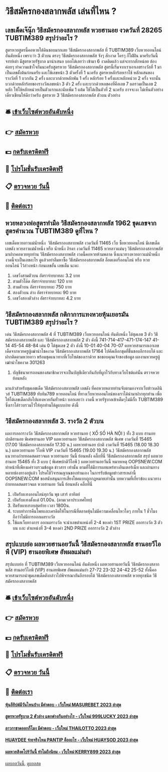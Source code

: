 # วิธีสมัครกองสลากพลัส เล่นที่ไหน ?
## เลขเด็ดเจ๊นุ๊ก วิธีสมัครกองสลากพลัส หวยฮานอย งวดวันที่ 28265 TUBTIM389 สรุปว่าอะไร ?
สูตรหวยสูตรนี้คอหวยใต้ดินชอบมากเลย วิธีสมัครกองสลากพลัส ที่ TUBTIM389 เว็บหวยออนไลน์ อันดับหนึ่ง เพราะว่า 3 ตัวบน ตรงๆ วิธีสมัครกองสลากพลัส จังๆ สักงวด ใครๆ ก็ใฝ่ฝัน มาครับวันนี้จารย์เต่า มีสูตรหวยรัฐบาล มานำเสนอ บอกได้เลยว่า เข้ามา 6 งวดติดแล้ว แต่จะยากสักหน่อย ต้องค่อยๆ ทำความเข้าใจกันนะครับสูตรหวย วิธีสมัครกองสลากพลัส สูตรนี้เริ่มจากเราเอาเลขรางวัลที่ 1 มาเป็นเลขตั้งต้นก่อนครับ และใช้เลขหน้า 3 ตัวครั้งที่ 1 นะครับ
สูตรหาหลักร้อยเราใช้ หลักแสนของรางวัลที่ 1 บวกกัน 2 ครั้ง และบวกด้วยหลักพัน 1 ครั้ง หลักร้อย 1 ครั้งและหลักหน่วย 2 ครั้ง จากนั้นบวกด้วยหลักร้อยของรางวัลเลขหน้า 3 ตัว 2 ครั้ง และบวกด้วยเลขคงที่คือเลข 7 ผลรวมเป็นเลข 2 หลัก ให้ใช้หลักหน่วยเป็นตัวแรกและนับเพิ่ม 1 แต้ม ใช้ได้เป็นตัวที่ 2 นะครับ อาจจะงง ไม่เห็นตัวอย่างเดี่ยวเขียนให้ดีกว่าครับ
สูตรหวย 3 วิธีสมัครกองสลากพลัส ตัวบน
ตัวอย่าง

## 🛎 [เข้าเว็บไซต์หวยอันดับหนึ่ง](https://bit.ly/3BG5bNw)
## 👉 [สมัครหวย](https://bit.ly/3BG5bNw)
## 💵 [กดรับเครดิตฟรี](https://bit.ly/3C3mvgS)
## 👑 [โปรโมชั่นรับเครดิตฟรี](https://bit.ly/3C3mvgS)
## 📋 [ตรวจหวย วันนี้](https://bit.ly/3C3mvgS)
## 📱 [ติดต่อเรา](https://bit.ly/3C3mvgS)

## หวยหลวงพ่อสูตรทำมือ วิธีสมัครกองสลากพลัส 1962 ชุดเลขจากสูตรคำนวณ TUBTIM389 ดูที่ไหน ?
เลขเด็ดหวยลาวแม่น้ำหนึ่ง  วิธีสมัครกองสลากพลัส งวดวันที่ 11465
เว็บ ซื้อหวยออนไลน์ มีเลขเด็ดเลขดัง หวยลาวแม่น้ำหนึ่ง หรือ น้ำหนึ่ง ภิรดา งวดวันที่ 11465 หวยลาวแม่นๆ วิธีสมัครกองสลากพลัส มาฝากคอหวยทุกท่าน วิธีสมัครกองสลากพลัส งวดนี้คอหวยห้ามพลาด ซึ่งแนวทางหวยลาวแม่น้ำหนึ่ง งวดนี้จะเป็นเลขอะไร ดูแล้วอย่าลืมหาซื้อ วิธีสมัครกองสลากพลัส ล็อตเตอรี่ออนไลน์ หรือ หวยออนไลน์ ไว้ล่วงหน้า ก่อนเลขอั้น เลขเต็ม นะคะ
1. เลขวิ่งสามตัวบน อัตราจ่ายบาทละ 3.2 บาท
2. สามตัวโต๊ด อัตราจ่ายบาทละ 120 บาท
3. สามตัวบน อัตราจ่ายบาทละ 750 บาท
4. สองตัวบน ล่าง อัตราจ่ายบาทละ 90 บาท
5. เลขวิ่งสองตัวล่าง อัตราจ่ายบาทละ 4.2 บาท

## วิธีสมัครกองสลากพลัส กติกาการแทงหวยหุ้นเยอรมัน TUBTIM389 สรุปว่าอะไร ?
เด่น วิธีสมัครกองสลากพลัส 4 ที่ TUBTIM389 เว็บหวยออนไลน์ อันดับหนึ่ง ได้ชุดเลข 3 ตัว วิธีสมัครกองสลากพลัส และ วิธีสมัครกองสลากพลัส 2 ตัว ดังนี้
741-714-417-471-174-147
41-14
45-54
48-84
เด่น 0 ได้ชุดเลข 2 ตัว ดังนี้
10-01
40-04
70-07
คอหวยสามารถเอาเลขเด็ดจากหวยครูผู้เฒ่านำโชคงวด วิธีสมัครกองสลากพลัส 17164 ไปคัดเลือกชุดที่ชื่นชอบอีกรอบได้ และฝากติดตามหวยลาว พร้อมชุดแนวทางที่เว็บไซต์ของเราด้วย
ขอขอบคุณเจ้าของข้อมูล
ผลงานหวยครูผู้เฒ่านำโชคงวด 301263
1. บัญชีธนาคารถอนของสมาชิกควรจะเป็นบัญชีเดียวกันกับที่ผูกไว้กับทางเว็บไซต์แค่นั้น ตรวจหวยย้อนหลัง

มาแล้วสำหรับชุดเลขเด็ด วิธีสมัครกองสลากพลัส เลขดัง ที่คอหวยหลายท่านจับตามองจากเว็บข่าวเดลินิวส์ TUBTIM389 ทับทิม789 หวยออนไลน์ ที่ทางเว็บหวยออนไลน์ของเราได้นำมาฝากทุกท่าน เพื่อให้ได้เลขเด็ดกลับไปแทงหวยกันทั่วหน้า บอกเลยว่า งวดนี้ หวยรัฐบาลเข้าเต็มๆไม่มีกั๊ก TUBTIM389 ซึ่งเราได้รวบรวมไว้ให้ทุกท่านได้ดูแบบง่าย ดังนี้

## วิธีสมัครกองสลากพลัส 3. รางวัล 2 ตัวบน
ผลการออกรางวัล วิธีสมัครกองสลากพลัส หวยฮานอย ( XỔ SỐ HÀ NỘI ) ทั้ง 3 แบบ ฮานอย ปกติฮานอย พิเศษฮานอย VIP
ผลหวยฮานอย วิธีสมัครกองสลากพลัส พิเศษ งวดวันที่ 15465 (17.00 วิธีสมัครกองสลากพลัส 17.30 น.)
ผลหวยฮานอย ปกติ งวดวันที่ 15465 (18.00 18.30 น.)
ผลหวยฮานอย วีไอพี VIP งวดวันที่ 15465 (19.00 19.30 น.)
 วิธีสมัครกองสลากพลัส แนวทางถ่ายทอดสดตรวจผล หวยฮานอย วันนี้ ย้อนหลัง คลิ๊กที่นี่ วิธีสมัครกองสลากพลัส 
สรุป ผลหวยฮานอย 15465 ทั้ง 3 แบบ ( พิเศษปกติวีไอพี ) ผลหวยฮานอยวันนี้
หมายเหตุ OOPSNEW.COM ทำหน้าที่เพียงแค่รวบรวมข้อมูล ข่าวสาร เท่านั้น ตามที่ได้มีการเผยแพร่ทางอินเตอร์เน็ท และผ่านทางหลายช่องทางอยู่แล้ว โปรดใช้วิจารณญาณของท่านเอง ในการรับข้อมูลข่าวสารเหล่านี้ OOPSNEW.COM ขอสนับสนุนการเสี่ยงโชคแบบถูกกฎหมายเท่านั้น
บทความที่เกี่ยวข้อง
แนวทางถ่ายทอดสดตรวจผล หวยฮานอย วันนี้ ย้อนหลัง คลิ๊กที่นี่
1. เปิดรับเเทงออนไลน์ทุกวัน พุธ เสาร์ อาทิตย์
2. เปิดรับเเทงตั้งเเต่ 01.00น. (ตามเวลาประเทศไทย)
3. ปิดรับเเทงรอบสุดท้าย เวลา 1800น.
4. ระบบทำการคืนโพยเเละเครดิตให้ในกรณีที่ตลาดหุ้นไม่มีความเคลื่อนไหวใดๆ ภายใน 1 ชั่วโมง ถือว่าไม่มีการออกผลรางวัล
5. ใช้ผลเว็บทางการ ออกผลรางวัล จะนำเลขตำแหน่งที่ 2-4 ของค่า 1ST PRIZE ออกรางวัล 3 ตัวบน เเละ ตำแหน่งที่ 3-4 ของค่า 2ND PRIZE ออกรางวัล 2 ตัวล่าง

## สรุปแบบย่อ ผลหวยฮานอยวันนี้ วิธีสมัครกองสลากพลัส ฮานอยวีไอพี (VIP) ฮานอยพิเศษ อัพผลแม่นยำ
สรุปแบบย่อ ที่ TUBTIM389 เว็บหวยออนไลน์ อันดับหนึ่ง ผลหวยฮานอยวันนี้ วิธีสมัครกองสลากพลัส ฮานอยวีไอพี (VIP) ฮานอยพิเศษ อัพผลแม่นยำ 27-72
23-32
24-42
25-52
ทั้งนี้คอหวยสามารถนำชุดเลขเด็ดดังกล่าวไปพิจารณากันอีกรอบได้ วิธีสมัครกองสลากพลัส หวยทุกชนิด วิธีสมัครกองสลากพลัส

## 🛎 [เข้าเว็บไซต์หวยอันดับหนึ่ง](https://bit.ly/3BG5bNw)
## 👉 [สมัครหวย](https://bit.ly/3BG5bNw)
## 💵 [กดรับเครดิตฟรี](https://bit.ly/3C3mvgS)
## 👑 [โปรโมชั่นรับเครดิตฟรี](https://bit.ly/3C3mvgS)
## 📋 [ตรวจหวย วันนี้](https://bit.ly/3C3mvgS)
## 📱 [ติดต่อเรา](https://bit.ly/3C3mvgS)

#### [หุ้นอียิปต์มีวันไหนบ้าง มีคำตอบ - เว็บใหม่ MASUREBET 2023 ล่าสุด](https://atom.io/themes/หุ้นอียิปต์มีวันไหนบ้าง%20มีคำตอบ%20-%20เว็บใหม่%20masurebet%202023%20ล่าสุด)
#### [สูตรหวยรัฐบาล 2 ตัวล่าง แตกต่างกันอย่างไร - เว็บใหม่ 999LUCKY 2023 ล่าสุด](https://atom.io/themes/สูตรหวยรัฐบาล%202%20ตัวล่าง%20แตกต่างกันอย่างไร%20-%20เว็บใหม่%20999lucky%202023%20ล่าสุด)
#### [ลาวกาชาดออกกี่โมง มีคำตอบ - เว็บใหม่ THAILOTTO 2023 ล่าสุด](https://atom.io/themes/ลาวกาชาดออกกี่โมง%20มีคำตอบ%20-%20เว็บใหม่%20thailotto%202023%20ล่าสุด)
#### [HUAYDEE จ่ายจริงไหม PANTIP คืออะไร - เว็บใหม่ HUAYSOD 2023 ล่าสุด](https://atom.io/themes/huaydee%20จ่ายจริงไหม%20pantip%20คืออะไร%20-%20เว็บใหม่%20huaysod%202023%20ล่าสุด)
#### [ผลหวยสิงคโปร์วันนี้ ทำไมถึงนิยม - เว็บใหม่ KERRY899 2023 ล่าสุด](https://atom.io/themes/ผลหวยสิงคโปร์วันนี้%20ทำไมถึงนิยม%20-%20เว็บใหม่%20kerry899%202023%20ล่าสุด)

[ผลบอลวันนี้](https://siamsport.tv "ผลบอลวันนี้"), [ดูบอลสด](https://siamsport.tv/ดูบอลสด "ดูบอลสด")